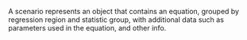 A scenario represents an object that contains an equation, grouped by regression region and statistic group, with additional data such as parameters used in the equation, and other info.